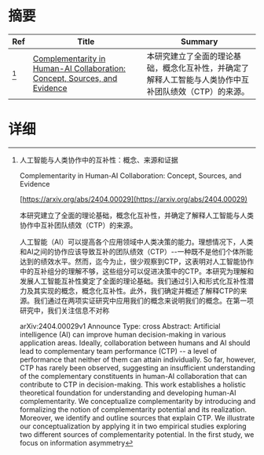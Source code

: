 # 摘要

| Ref | Title | Summary |
| --- | --- | --- |
| [^1] | [Complementarity in Human-AI Collaboration: Concept, Sources, and Evidence](https://arxiv.org/abs/2404.00029) | 本研究建立了全面的理论基础，概念化互补性，并确定了解释人工智能与人类协作中互补团队绩效（CTP）的来源。 |

# 详细

[^1]: 人工智能与人类协作中的互补性：概念、来源和证据

    Complementarity in Human-AI Collaboration: Concept, Sources, and Evidence

    [https://arxiv.org/abs/2404.00029](https://arxiv.org/abs/2404.00029)

    本研究建立了全面的理论基础，概念化互补性，并确定了解释人工智能与人类协作中互补团队绩效（CTP）的来源。

    

    人工智能（AI）可以提高各个应用领域中人类决策的能力。理想情况下，人类和AI之间的协作应该导致互补的团队绩效（CTP）--一种既不是他们个体所能达到的绩效水平。然而，迄今为止，很少观察到CTP，这表明对人工智能协作中的互补组分的理解不够，这些组分可以促进决策中的CTP。本研究为理解和发展人工智能互补性奠定了全面的理论基础。我们通过引入和形式化互补性潜力及其实现的概念，概念化互补性。此外，我们确定并概述了解释CTP的来源。我们通过在两项实证研究中应用我们的概念来说明我们的概念。在第一项研究中，我们关注信息不对称

    arXiv:2404.00029v1 Announce Type: cross  Abstract: Artificial intelligence (AI) can improve human decision-making in various application areas. Ideally, collaboration between humans and AI should lead to complementary team performance (CTP) -- a level of performance that neither of them can attain individually. So far, however, CTP has rarely been observed, suggesting an insufficient understanding of the complementary constituents in human-AI collaboration that can contribute to CTP in decision-making. This work establishes a holistic theoretical foundation for understanding and developing human-AI complementarity. We conceptualize complementarity by introducing and formalizing the notion of complementarity potential and its realization. Moreover, we identify and outline sources that explain CTP. We illustrate our conceptualization by applying it in two empirical studies exploring two different sources of complementarity potential. In the first study, we focus on information asymmetry 
    

